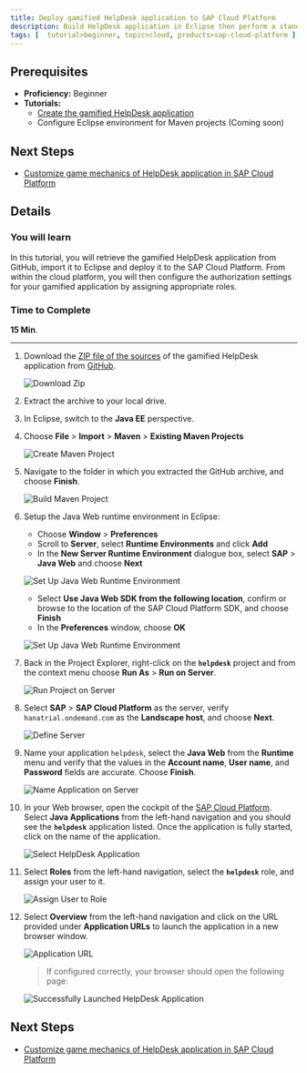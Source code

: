 ```yaml
---
title: Deploy gamified HelpDesk application to SAP Cloud Platform
description: Build HelpDesk application in Eclipse then perform a standalone deployment to your SAP Cloud Platform account.
tags: [  tutorial>beginner, topic>cloud, products>sap-cloud-platform ]
---
```

## Prerequisites  
 - **Proficiency:** Beginner
 - **Tutorials:**
     - [Create the gamified HelpDesk application](http://www.sap.com/developer/tutorials/hcp-gamification-sample-application.html)
     - Configure Eclipse environment for Maven projects (Coming soon)

## Next Steps
 - [Customize game mechanics of HelpDesk application in SAP Cloud Platform](http://www.sap.com/developer/tutorials/hcp-customize-gamified-application.html)

## Details
### You will learn  
In this tutorial, you will retrieve the gamified HelpDesk application from GitHub, import it to Eclipse and deploy it to the SAP Cloud Platform. From within the cloud platform, you will then configure the authorization settings for your gamified application by assigning appropriate roles.

### Time to Complete
**15 Min**.

---

1. Download the [ZIP file of the sources](https://github.com/SAP/gamification-demo-app/archive/master.zip) of the gamified HelpDesk application from [GitHub](https://github.com/SAP/gamification-demo-app).

    ![Download Zip](1.png)

2. Extract the archive to your local drive.

3. In Eclipse, switch to the **Java EE** perspective.

4. Choose **File** > **Import** > **Maven** > **Existing Maven Projects**

    ![Create Maven Project](3.png)

5. Navigate to the folder in which you extracted the GitHub archive, and choose **Finish**.

    ![Build Maven Project](4.png)

6. Setup the Java Web runtime environment in Eclipse:
    - Choose **Window** > **Preferences**
    - Scroll to **Server**, select **Runtime Environments** and click **Add**
    - In the **New Server Runtime Environment** dialogue box, select **SAP** > **Java Web** and choose **Next**

    ![Set Up Java Web Runtime Environment](5.png)

    - Select **Use Java Web SDK from the following location**, confirm or browse to the location of the SAP Cloud Platform SDK, and choose **Finish**
    - In the **Preferences** window, choose **OK**

    ![Set Up Java Web Runtime Environment](6.png)

7. Back in the Project Explorer, right-click on the **`helpdesk`** project and from the context menu choose **Run As** > **Run on Server**.

    ![Run Project on Server](7.png)

8. Select **SAP** > **SAP Cloud Platform** as the server, verify `hanatrial.ondemand.com` as the **Landscape host**, and choose **Next**.

    ![Define Server](9.png)

9. Name your application `helpdesk`, select the **Java Web** from the **Runtime** menu and verify that the values in the **Account name**, **User name**, and **Password** fields are accurate. Choose **Finish**.

    ![Name Application on Server](10.png)

10. In your Web browser, open the cockpit of the [SAP Cloud Platform](https://account.hanatrial.ondemand.com/cockpit). Select **Java Applications** from the left-hand navigation and you should see the **`helpdesk`** application listed. Once the application is fully started, click on the name of the application.

    ![Select HelpDesk Application](11.png)

11. Select **Roles** from the left-hand navigation, select the **`helpdesk`** role, and assign your user to it.

    ![Assign User to Role](12.png)

12. Select **Overview** from the left-hand navigation and click on the URL provided under **Application URLs** to launch the application in a new browser window.

    ![Application URL](13.png)

    > If configured correctly, your browser should open the following page:

    ![Successfully Launched HelpDesk Application](14.png)

## Next Steps
 - [Customize game mechanics of HelpDesk application in SAP Cloud Platform](http://www.sap.com/developer/tutorials/hcp-customize-gamified-application.html)
